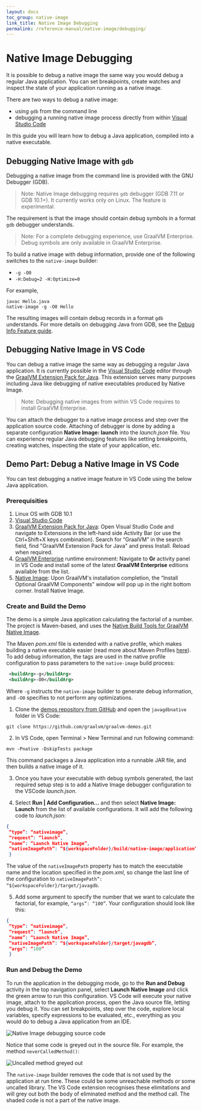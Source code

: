 ```yaml
---
layout: docs
toc_group: native-image
link_title: Native Image Debugging
permalink: /reference-manual/native-image/debugging/
---
```


# Native Image Debugging

It is possible to debug a native image the same way you would debug a regular Java application.
You can set breakpoints, create watches and inspect the state of your application running as a native image.

There are two ways to debug a native image:
  * using `gdb` from the command line
  * debugging a running native image process directly from within [Visual Studio Code](https://code.visualstudio.com/)

In this guide you will learn how to debug a Java application, compiled into a native executable.

## Debugging Native Image with `gdb`

Debugging a native image from the command line is provided with the GNU Debugger (GDB).
> Note: Native Image debugging requires `gdb` debugger (GDB 7.11 or GDB 10.1+). It currently works only on Linux. The feature is experimental.

The requirement is that the image should contain debug symbols in a format `gdb` debugger understands.
> Note: For a complete debugging experience, use GraalVM Enterprise. Debug symbols are only available in GraalVM Enterprise.

To build a native image with debug information, provide one of the following switches to the `native-image` builder:
- `-g -O0`
- `-H:Debug=2 -H:Optimize=0`

For example,
```shell
javac Hello.java
native-image -g -O0 Hello
```
The resulting images will contain debug records in a format `gdb` understands.
For more details on debugging Java from GDB, see the [Debug Info Feature guide](DebugInfo.md).

## Debugging Native Image in VS Code

You can debug a native image the same way as debugging a regular Java application.
It is currently possible in the [Visual Studio Code](https://code.visualstudio.com/) editor through the [GraalVM Extension Pack for Java](https://marketplace.visualstudio.com/items?itemName=oracle-labs-graalvm.graalvm-pack).
This extension serves many purposes including Java like debugging of native executables produced by Native Image.

> Note: Debugging native images from within VS Code requires to install GraalVM Enterprise.

You can attach the debugger to a native image process and step over the application source code.
Attaching of debugger is done by adding a separate configuration **Native Image: launch** into the _launch.json_ file.
You can experience regular Java debugging features like setting breakpoints, creating watches, inspecting the state of your application, etc.

## Demo Part: Debug a Native Image in VS Code

You can test debugging a native image feature in VS Code using the below Java application.

### Prerequisities
1. Linux OS with GDB 10.1
2. [Visual Studio Code](https://code.visualstudio.com/)
3. [GraalVM Extension Pack for Java](https://marketplace.visualstudio.com/items?itemName=oracle-labs-graalvm.graalvm-pack): Open Visual Studio Code and navigate to Extensions in the left-hand side Activity Bar (or use the Ctrl+Shift+X keys combination). Search for “GraalVM” in the search field, find "GraalVM Extension Pack for Java" and press Install. Reload when required.
4. [GraalVM Enterprise](https://www.graalvm.org/downloads) runtime environment: Navigate to **Gr** activity panel in VS Code and install some of the latest **GraalVM Enterprise** editions available from the list.
5. [Native Image](https://www.graalvm.org/reference-manual/native-image/): Upon GraalVM's installation completion, the “Install Optional GraalVM Components” window will pop up in the right bottom corner. Install Native Image.

### Create and Build the Demo

The demo is a simple Java application calculating the factorial of a number.
The project is Maven-based, and uses the [Native Build Tools for GraalVM Native Image](https://graalvm.github.io/native-build-tools/latest/index.html).

The Maven _pom.xml_ file is extended with a native profile, which makes building a native executable easier (read more about Maven Profiles [here](https://maven.apache.org/guides/introduction/introduction-to-profiles.html)).
To add debug information, the <buildArg> tags are used in the native profile configuration to pass parameters to the `native-image` build process:

```xml
 <buildArg>-g</buildArg>
 <buildArg>-O0</buildArg>
```
Where `-g` instructs the `native-image` builder to generate debug information, and `-O0` specifies to not perform any optimizations.

1. Clone the [demos repository from GitHub](https://github.com/graalvm/graalvm-demos) and open the `javagdbnative` folder in VS Code:

```
git clone https://github.com/graalvm/graalvm-demos.git
```

2. In VS Code, open Terminal > New Terminal and run following command:

  ```shell
  mvn -Pnative -DskipTests package
  ```
  This command packages a Java application into a runnable JAR file, and then builds a native image of it.

3. Once you have your executable with debug symbols generated, the last required setup step is to add a Native Image debugger configuration to the VSCode _launch.json_.

4. Select **Run | Add Configuration…** and then select **Native Image: Launch** from the list of available configurations. It will add the following code to _launch.json_:

  ```json
  {
   “type”: “nativeimage”,
   “request”: “launch”,
   “name”: “Launch Native Image”,
   “nativeImagePath”: “${workspaceFolder}/build/native-image/application”
   }
   ```
   The value of the `nativeImagePath` property has to match the executable name and the location specified in the _pom.xml_, so change the last line of the configuration to `nativeImagePath”: “${workspaceFolder}/target/javagdb`.

5. Add some argument to specify the number that we want to calculate the factorial, for example, `“args”: “100”`. Your configuration should look like this:
  ```json
  {
   “type”: “nativeimage”,
   “request”: “launch”,
   “name”: “Launch Native Image”,
   “nativeImagePath”: “${workspaceFolder}/target/javagdb”,
   “args”: “100”
   }
   ```

### Run and Debug the Demo

To run the application in the debugging mode, go to the **Run and Debug** activity in the top navigation panel, select **Launch Native Image** and click the green arrow to run this configuration.
VS Code will execute your native image, attach to the application process, open the Java source file, letting you debug it.
You can set breakpoints, step over the code, explore local variables, specify expressions to be evaluated, etc., everything as you would do to debug a Java application from an IDE.

![Native Image debugging source code](images/debugging_ni_vscode.png)

Notice that some code is greyed out in the source file. For example, the method `neverCalledMethod()`:

![Uncalled method greyed out](images/uncalled_method.png)

The `native-image` builder removes the code that is not used by the application at run time.
These could be some unreachable methods or some uncalled library.
The VS Code extension recognises these elimitations and will grey out both the body of eliminated method and the method call.
The shaded code is not a part of the native image.
